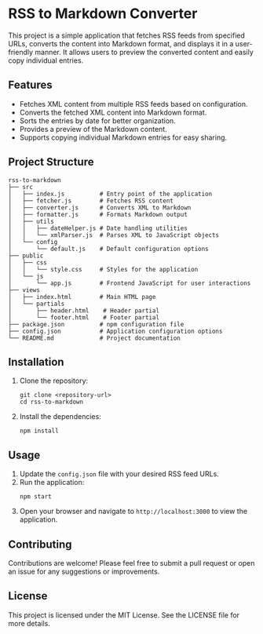 # RSS to Markdown Converter

This project is a simple application that fetches RSS feeds from specified URLs, converts the content into Markdown format, and displays it in a user-friendly manner. It allows users to preview the converted content and easily copy individual entries.

## Features

- Fetches XML content from multiple RSS feeds based on configuration.
- Converts the fetched XML content into Markdown format.
- Sorts the entries by date for better organization.
- Provides a preview of the Markdown content.
- Supports copying individual Markdown entries for easy sharing.

## Project Structure

```
rss-to-markdown
├── src
│   ├── index.js          # Entry point of the application
│   ├── fetcher.js        # Fetches RSS content
│   ├── converter.js      # Converts XML to Markdown
│   ├── formatter.js      # Formats Markdown output
│   ├── utils
│   │   ├── dateHelper.js # Date handling utilities
│   │   └── xmlParser.js  # Parses XML to JavaScript objects
│   └── config
│       └── default.js    # Default configuration options
├── public
│   ├── css
│   │   └── style.css     # Styles for the application
│   └── js
│       └── app.js        # Frontend JavaScript for user interactions
├── views
│   ├── index.html        # Main HTML page
│   └── partials
│       ├── header.html    # Header partial
│       └── footer.html    # Footer partial
├── package.json          # npm configuration file
├── config.json           # Application configuration options
└── README.md             # Project documentation
```

## Installation

1. Clone the repository:
   ```
   git clone <repository-url>
   cd rss-to-markdown
   ```

2. Install the dependencies:
   ```
   npm install
   ```

## Usage

1. Update the `config.json` file with your desired RSS feed URLs.
2. Run the application:
   ```
   npm start
   ```
3. Open your browser and navigate to `http://localhost:3000` to view the application.

## Contributing

Contributions are welcome! Please feel free to submit a pull request or open an issue for any suggestions or improvements.

## License

This project is licensed under the MIT License. See the LICENSE file for more details.
